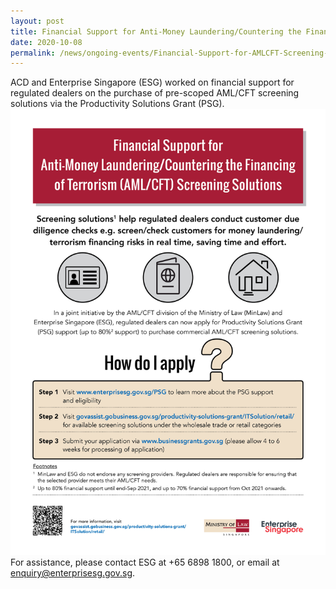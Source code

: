 ```yaml
---
layout: post
title: Financial Support for Anti-Money Laundering/Countering the Financing of Terrorism (AML/CFT) Screening Solutions
date: 2020-10-08
permalink: /news/ongoing-events/Financial-Support-for-AMLCFT-Screening-Solutions/
---
```

ACD and Enterprise Singapore (ESG) worked on financial support for regulated dealers on the purchase of pre-scoped AML/CFT screening solutions via the Productivity Solutions Grant (PSG).
<a href="/images/Financial%20Support%20for%20AMLCFT%20Screening%20Solutions_20201110.pdf" target="_blank"><img src="/images/Financial%20Support%20for%20AMLCFT%20Screening%20Solutions_20201110.jpg"></a>
For assistance, please contact ESG at +65 6898 1800, or email at enquiry@enterprisesg.gov.sg. 
